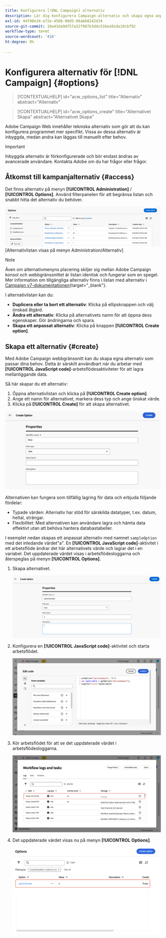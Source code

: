 ```yaml
---
title: Konfigurera [!DNL Campaign] alternativ
description: Lär dig konfigurera Campaign-alternativ och skapa egna anpassade alternativ.
exl-id: 44f90e34-e72e-4506-90d5-06ab68242d34
source-git-commit: 10a43da9df57a32f987b3d4c51bea91da10cbf92
workflow-type: tm+mt
source-wordcount: '416'
ht-degree: 0%

---
```


# Konfigurera alternativ för [!DNL Campaign] {#options}

>[!CONTEXTUALHELP]
>id="acw_options_list"
>title="Alternativ"
>abstract="Alternativ"

>[!CONTEXTUALHELP]
>id="acw_options_create"
>title="Alternativet Skapa"
>abstract="Alternativet Skapa"

Adobe Campaign Web innehåller tekniska alternativ som gör att du kan konfigurera programmet mer specifikt. Vissa av dessa alternativ är inbyggda, medan andra kan läggas till manuellt efter behov.

>[!IMPORTANT]
>Inbyggda alternativ är förkonfigurerade och bör endast ändras av avancerade användare. Kontakta Adobe om du har frågor eller frågor.

## Åtkomst till kampanjalternativ {#access}

Det finns alternativ på menyn **[!UICONTROL Administration]** / **[!UICONTROL Options]**. Använd filterpanelen för att begränsa listan och snabbt hitta det alternativ du behöver.

![](assets/options-list.png)\
[Alternativlistan visas på menyn Administration/Alternativ]

>[!NOTE]
>Även om alternativmenyns placering skiljer sig mellan Adobe Campaign konsol och webbgränssnittet är listan identisk och fungerar som en spegel. Mer information om tillgängliga alternativ finns i listan med alternativ i [Campaign v7-dokumentationen](https://experienceleague.adobe.com/sv/docs/campaign-classic/using/installing-campaign-classic/appendices/configuring-campaign-options){target="_blank"}.

I alternativlistan kan du:

* **Duplicera eller ta bort ett alternativ**: Klicka på ellipsknappen och välj önskad åtgärd.
* **Ändra ett alternativ**: Klicka på alternativets namn för att öppna dess egenskaper. Gör ändringarna och spara.
* **Skapa ett anpassat alternativ**: Klicka på knappen **[!UICONTROL Create option]**.

## Skapa ett alternativ {#create}

Med Adobe Campaign webbgränssnitt kan du skapa egna alternativ som passar dina behov. Detta är särskilt användbart när du arbetar med **[!UICONTROL JavaScript code]**-arbetsflödesaktiviteter för att lagra mellanliggande data.

Så här skapar du ett alternativ:

1. Öppna alternativlistan och klicka på **[!UICONTROL Create option]**.
1. Ange ett namn för alternativet, markera dess typ och ange önskat värde.
1. Klicka på **[!UICONTROL Create]** för att skapa alternativet.

![Skapa alternativgränssnitt med fält för namn, typ och värde](assets/options-create.png)

Alternativen kan fungera som tillfällig lagring för data och erbjuda följande fördelar:

* Typade värden: Alternativ har stöd för särskilda datatyper, t.ex. datum, heltal, strängar.
* Flexibilitet: Med alternativen kan användare lagra och hämta data effektivt utan att behöva hantera databastabeller.

I exemplet nedan skapas ett anpassat alternativ med namnet `sampleOption` med det inledande värdet&quot;a&quot;. En **[!UICONTROL JavaScript code]**-aktivitet i ett arbetsflöde ändrar det här alternativets värde och lagrar det i en variabel. Det uppdaterade värdet visas i arbetsflödesloggarna och återspeglas på menyn **[!UICONTROL Options]**.

1. Skapa alternativet.

   ![Gränssnitt för att skapa anpassade alternativ med namnet `sampleOption` och det ursprungliga värdet a](assets/options-sample-create.png)

1. Konfigurera en **[!UICONTROL JavaScript code]**-aktivitet och starta arbetsflödet.

   ![Konfigurationsgränssnitt för JavaScript-kodsaktivitet](assets/options-sample-javascript.png)

1. Kör arbetsflödet för att se det uppdaterade värdet i arbetsflödesloggarna.

   ![Arbetsflödesloggar som visar det uppdaterade värdet för det anpassade alternativet](assets/options-sample-logs.png)

1. Det uppdaterade värdet visas nu på menyn **[!UICONTROL Options]**.

   ![Menyn Alternativ som visar det uppdaterade värdet för det anpassade alternativet](assets/options-sample-updated.png)
